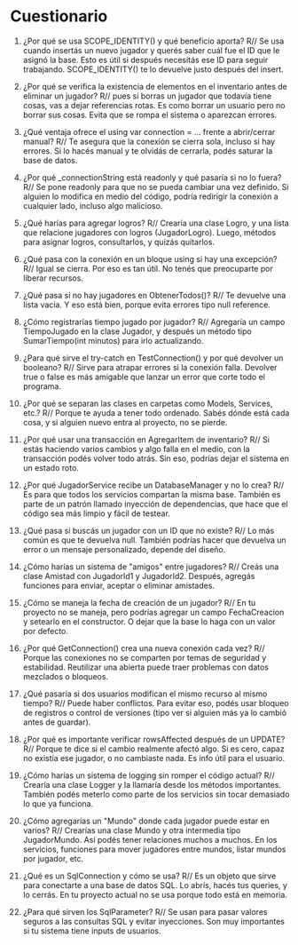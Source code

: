 # Cuestionario

1. ¿Por qué se usa SCOPE_IDENTITY() y qué beneficio aporta?
R// Se usa cuando insertás un nuevo jugador y querés saber cuál fue el ID que le asignó la base. Esto es útil si después necesitás ese ID para seguir trabajando. SCOPE_IDENTITY() te lo devuelve justo después del insert.

2. ¿Por qué se verifica la existencia de elementos en el inventario antes de eliminar un jugador?
R// pues si borras un jugador que todavía tiene cosas, vas a dejar referencias rotas. Es como borrar un usuario pero no borrar sus cosas. Evita que se rompa el sistema o aparezcan errores.

3. ¿Qué ventaja ofrece el using var connection = ... frente a abrir/cerrar manual?
R// Te asegura que la conexión se cierra sola, incluso si hay errores. Si lo hacés manual y te olvidás de cerrarla, podés saturar la base de datos.

4. ¿Por qué _connectionString está readonly y qué pasaría si no lo fuera?
R// Se pone readonly para que no se pueda cambiar una vez definido. Si alguien lo modifica en medio del código, podría redirigir la conexión a cualquier lado, incluso algo malicioso.

5. ¿Qué harías para agregar logros?
R// Crearía una clase Logro, y una lista que relacione jugadores con logros (JugadorLogro). Luego, métodos para asignar logros, consultarlos, y quizás quitarlos.

6. ¿Qué pasa con la conexión en un bloque using si hay una excepción?
R// Igual se cierra. Por eso es tan útil. No tenés que preocuparte por liberar recursos.

7. ¿Qué pasa si no hay jugadores en ObtenerTodos()?
R// Te devuelve una lista vacía. Y eso está bien, porque evita errores tipo null reference.

8. ¿Cómo registrarías tiempo jugado por jugador?
R// Agregaría un campo TiempoJugado en la clase Jugador, y después un método tipo SumarTiempo(int minutos) para irlo actualizando.

9. ¿Para qué sirve el try-catch en TestConnection() y por qué devolver un booleano?
R// Sirve para atrapar errores si la conexión falla. Devolver true o false es más amigable que lanzar un error que corte todo el programa.

10. ¿Por qué se separan las clases en carpetas como Models, Services, etc.?
R// Porque te ayuda a tener todo ordenado. Sabés dónde está cada cosa, y si alguien nuevo entra al proyecto, no se pierde.

11. ¿Por qué usar una transacción en AgregarItem de inventario?
R// Si estás haciendo varios cambios y algo falla en el medio, con la transacción podés volver todo atrás. Sin eso, podrías dejar el sistema en un estado roto.

12. ¿Por qué JugadorService recibe un DatabaseManager y no lo crea?
R// Es para que todos los servicios compartan la misma base. También es parte de un patrón llamado inyección de dependencias, que hace que el código sea más limpio y fácil de testear.

13. ¿Qué pasa si buscás un jugador con un ID que no existe?
R// Lo más común es que te devuelva null. También podrías hacer que devuelva un error o un mensaje personalizado, depende del diseño.

14. ¿Cómo harías un sistema de "amigos" entre jugadores?
R// Creás una clase Amistad con JugadorId1 y JugadorId2. Después, agregás funciones para enviar, aceptar o eliminar amistades.

15. ¿Cómo se maneja la fecha de creación de un jugador?
R// En tu proyecto no se maneja, pero podrías agregar un campo FechaCreacion y setearlo en el constructor. O dejar que la base lo haga con un valor por defecto.

16. ¿Por qué GetConnection() crea una nueva conexión cada vez?
R// Porque las conexiones no se comparten por temas de seguridad y estabilidad. Reutilizar una abierta puede traer problemas con datos mezclados o bloqueos.

17. ¿Qué pasaría si dos usuarios modifican el mismo recurso al mismo tiempo?
R// Puede haber conflictos. Para evitar eso, podés usar bloqueo de registros o control de versiones (tipo ver si alguien más ya lo cambió antes de guardar).

18. ¿Por qué es importante verificar rowsAffected después de un UPDATE?
R// Porque te dice si el cambio realmente afectó algo. Si es cero, capaz no existía ese jugador, o no cambiaste nada. Es info útil para el usuario.

19. ¿Cómo harías un sistema de logging sin romper el código actual?
R// Crearía una clase Logger y la llamaría desde los métodos importantes. También podés meterlo como parte de los servicios sin tocar demasiado lo que ya funciona.

20. ¿Cómo agregarías un "Mundo" donde cada jugador puede estar en varios?
R// Crearías una clase Mundo y otra intermedia tipo JugadorMundo. Así podés tener relaciones muchos a muchos. En los servicios, funciones para mover jugadores entre mundos, listar mundos por jugador, etc.

21. ¿Qué es un SqlConnection y cómo se usa?
R// Es un objeto que sirve para conectarte a una base de datos SQL. Lo abrís, hacés tus queries, y lo cerrás. En tu proyecto actual no se usa porque todo está en memoria.

22. ¿Para qué sirven los SqlParameter?
R// Se usan para pasar valores seguros a las consultas SQL y evitar inyecciones. Son muy importantes si tu sistema tiene inputs de usuarios.

